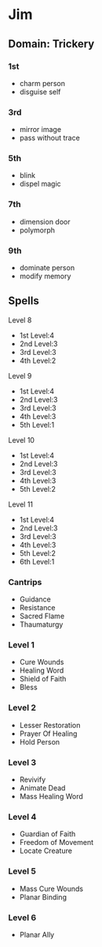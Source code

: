 # Jim


## Domain: Trickery

### 1st   
+ charm person
+ disguise self

### 3rd   
+ mirror image
+ pass without trace

### 5th   
+ blink
+ dispel magic

### 7th   
+ dimension door
+ polymorph

### 9th   
+ dominate person
+ modify memory

## Spells

Level 8

+ 1st Level:4 
+ 2nd Level:3 
+ 3rd Level:3 
+ 4th Level:2

Level 9

+ 1st Level:4 
+ 2nd Level:3 
+ 3rd Level:3 
+ 4th Level:3 
+ 5th Level:1

Level 10

+ 1st Level:4 
+ 2nd Level:3 
+ 3rd Level:3 
+ 4th Level:3 
+ 5th Level:2

Level 11

+ 1st Level:4 
+ 2nd Level:3 
+ 3rd Level:3 
+ 4th Level:3 
+ 5th Level:2
+ 6th Level:1

### Cantrips

+ Guidance
+ Resistance
+ Sacred Flame
+ Thaumaturgy

### Level 1
+ Cure Wounds
+ Healing Word
+ Shield of Faith
+ Bless

### Level 2
+ Lesser Restoration
+ Prayer Of Healing
+ Hold Person

### Level 3
+ Revivify
+ Animate Dead
+ Mass Healing Word

### Level 4
+ Guardian of Faith
+ Freedom of Movement
+ Locate Creature

### Level 5
+ Mass Cure Wounds
+ Planar Binding

### Level 6
+ Planar Ally
